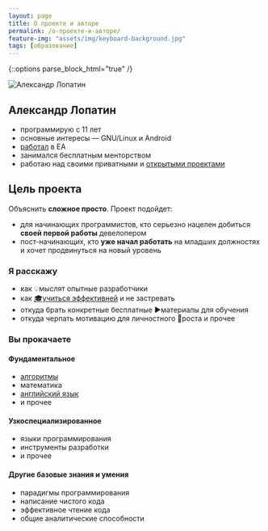 ```yaml
---
layout: page
title: О проекте и авторе
permalink: /о-проекте-и-авторе/
feature-img: "assets/img/keyboard-background.jpg"
tags: [образование]
---
```

{::options parse_block_html="true" /}
<div class="author">

<img class="avatar-large" src="{{ site.baseurl }}/{{ site.theme_settings.avatar }}" alt="Александр Лопатин" />

## Александр Лопатин
- программирую с 11 лет
- основные интересы — GNU/Linux и Android
- [работал](https://www.linkedin.com/in/AlexanderLopatin) в EA
- занимался бесплатным менторством
- работаю над своими приватными и [открытыми проектами](https://github.com/alopatindev)
</div>

## Цель проекта
Объяснить **сложное просто**. Проект подойдет:
- для начинающих программистов, кто серьезно нацелен добиться **своей первой работы** девелопером
- пост-начинающих, кто **уже начал работать** на младших должностях и хочет продвинуться на новый уровень

### Я расскажу
- как 💡мыслят опытные разработчики
- как [🎓учиться эффективней](/как-эффективно-учиться-программированию-по-mooc-курсам) и не застревать
- откуда брать конкретные бесплатные ▶️материалы для обучения
- откуда черпать мотивацию для личностного 💪роста и прочее

### Вы прокачаете

#### Фундаментальное
- [алгоритмы](/алгоритмы-и-структуры-данных-простыми-словами)
- математика
- [английский язык](/английский-для-программистов)
- и прочее

#### Узкоспециализированное
- языки программирования
- инструменты разработки
- и прочее

#### Другие базовые знания и умения
- парадигмы программирования
- написание чистого кода
- эффективное чтение кода
- общие аналитические способности
